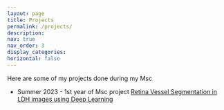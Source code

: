 ```yaml
---
layout: page
title: Projects
permalink: /projects/
description: 
nav: true
nav_order: 3
display_categories: 
horizontal: false
---
```


Here are some of my projects done during my Msc


- Summer 2023 - 1st year of Msc project <a href="/projects/retina-vessel-seg/" > Retina Vessel Segmentation in LDH images using Deep Learning </a>
